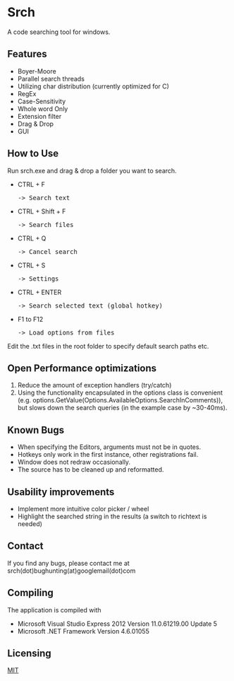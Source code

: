 # Srch

A code searching tool for windows.

## Features

- Boyer-Moore
- Parallel search threads
- Utilizing char distribution (currently optimized for C)
- RegEx
- Case-Sensitivity
- Whole word Only
- Extension filter
- Drag & Drop
- GUI

## How to Use 

Run srch.exe and drag & drop a folder you want to search.

- CTRL + F<pre>-> Search text
- CTRL + Shift + F<pre>-> Search files
- CTRL + Q<pre>-> Cancel search
- CTRL + S<pre>-> Settings
- CTRL + ENTER<pre>-> Search selected text (global hotkey)
- F1 to F12<pre>-> Load options from files

Edit the .txt files in the root folder to specify default search paths etc.

## Open Performance optimizations

1. Reduce the amount of exception handlers (try/catch)
2. Using the functionality encapsulated in the options class is convenient (e.g. options.GetValue(Options.AvailableOptions.SearchInComments)), but slows down the search queries (in the example case by ~30-40ms).

## Known Bugs

- When specifying the Editors, arguments must not be in quotes.
- Hotkeys only work in the first instance, other registrations fail.
- Window does not redraw occasionally.
- The source has to be cleaned up and reformatted.

## Usability improvements

- Implement more intuitive color picker / wheel
- Highlight the searched string in the results (a switch to richtext is needed)

## Contact

If you find any bugs, please contact me at srch(dot)bughunting(at)googlemail(dot)com

## Compiling

The application is compiled with

* Microsoft Visual Studio Express 2012 Version 11.0.61219.00 Update 5
* Microsoft .NET Framework  Version 4.6.01055

## Licensing

[MIT](https://github.com/bernardtaubert/srch/blob/master/LICENSE)
